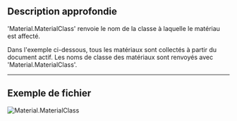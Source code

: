## Description approfondie
'Material.MaterialClass' renvoie le nom de la classe à laquelle le matériau est affecté.

Dans l'exemple ci-dessous, tous les matériaux sont collectés à partir du document actif. Les noms de classe des matériaux sont renvoyés avec 'Material.MaterialClass'.
___
## Exemple de fichier

![Material.MaterialClass](./Revit.Elements.Material.MaterialClass_img.jpg)
